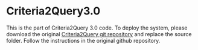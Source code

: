 # Criteria2Query3.0

This is the part of Criteria2Query 3.0 code. To deploy the system, please download the original [Criteria2Query git repository](https://github.com/OHDSI/Criteria2Query) and replace the source folder. Follow the instructions in the original github repository.
